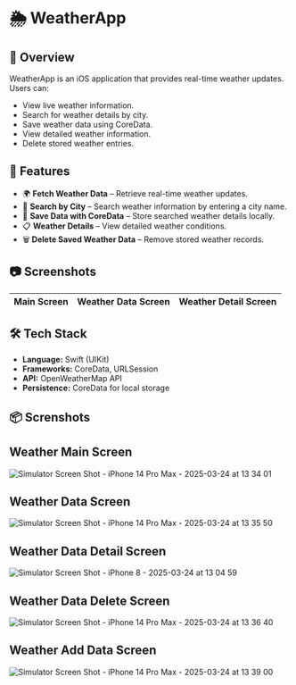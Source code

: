 # 🌦 WeatherApp

## 📌 Overview
WeatherApp is an iOS application that provides real-time weather updates. Users can:
- View live weather information.
- Search for weather details by city.
- Save weather data using CoreData.
- View detailed weather information.
- Delete stored weather entries.

## 🚀 Features
- 🌍 **Fetch Weather Data** – Retrieve real-time weather updates.
- 🔎 **Search by City** – Search weather information by entering a city name.
- 💾 **Save Data with CoreData** – Store searched weather details locally.
- 📋 **Weather Details** – View detailed weather conditions.
- 🗑 **Delete Saved Weather Data** – Remove stored weather records.

## 📷 Screenshots
| Main Screen | Weather Data Screen | Weather Detail Screen |
|------------|----------------------|-----------------------|

## 🛠️ Tech Stack
- **Language:** Swift (UIKit)
- **Frameworks:** CoreData, URLSession
- **API:** OpenWeatherMap API
- **Persistence:** CoreData for local storage

## 📦 Screnshots
## Weather Main Screen
![Simulator Screen Shot - iPhone 14 Pro Max - 2025-03-24 at 13 34 01](https://github.com/user-attachments/assets/8f13d43b-e98e-4d97-bdeb-4a8f5fafcadf)
## Weather Data Screen
![Simulator Screen Shot - iPhone 14 Pro Max - 2025-03-24 at 13 35 50](https://github.com/user-attachments/assets/4145dcce-8fb4-433e-bcf3-599a50a946ee)
## Weather Data Detail Screen
![Simulator Screen Shot - iPhone 8 - 2025-03-24 at 13 04 59](https://github.com/user-attachments/assets/7f4f4a50-e0ff-4016-8e0d-4cd7ecab6171)
## Weather Data Delete Screen
![Simulator Screen Shot - iPhone 14 Pro Max - 2025-03-24 at 13 36 40](https://github.com/user-attachments/assets/be680943-8a3c-4c0f-aead-a148cc36c271)
## Weather Add Data Screen
![Simulator Screen Shot - iPhone 14 Pro Max - 2025-03-24 at 13 39 00](https://github.com/user-attachments/assets/1a50f39e-cdc7-4a57-8e90-629e379ec92e)
